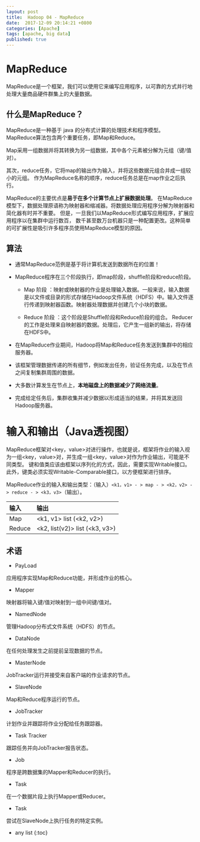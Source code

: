 ```yaml
---
layout: post
title:  Hadoop 04 - MapReduce 
date:  2017-12-09 20:14:21 +0800
categories: [Apache]
tags: [apache, big data]
published: true
---
```



# MapReduce

MapReduce是一个框架，我们可以使用它来编写应用程序，以可靠的方式并行地处理大量商品硬件群集上的大量数据。


## 什么是MapReduce？

MapReduce是一种基于 java 的分布式计算的处理技术和程序模型。 
MapReduce算法包含两个重要任务，即Map和Reduce。

Map采用一组数据并将其转换为另一组数据，其中各个元素被分解为元组（键/值对）。

其次，reduce任务，它将map的输出作为输入，并将这些数据元组合并成一组较小的元组。
作为MapReduce名称的顺序，reduce任务总是在map作业之后执行。

MapReduce的主要优点是**易于在多个计算节点上扩展数据处理**。
在MapReduce模型下，数据处理原语称为映射器和缩减器。将数据处理应用程序分解为映射器和简化器有时并不重要。
但是，一旦我们以MapReduce形式编写应用程序，扩展应用程序以在集群中运行数百，
数千甚至数万台机器只是一种配置更改。这种简单的可扩展性是吸引许多程序员使用MapReduce模型的原因。

## 算法

- 通常MapReduce范例是基于将计算机发送到数据所在的位置！

- MapReduce程序在三个阶段执行，即map阶段，shuffle阶段和reduce阶段。

    - Map 阶段 ：映射或映射器的作业是处理输入数据。一般来说，输入数据是以文件或目录的形式存储在Hadoop文件系统（HDFS）中。输入文件逐行传递到映射器函数。映射器处理数据并创建几个小块的数据。
    
    - Reduce 阶段 ：这个阶段是Shuffle阶段和Reduce阶段的组合。 Reducer的工作是处理来自映射器的数据。处理后，它产生一组新的输出，将存储在HDFS中。
    
- 在MapReduce作业期间，Hadoop将Map和Reduce任务发送到集群中的相应服务器。

- 该框架管理数据传递的所有细节，例如发出任务，验证任务完成，以及在节点之间复制集群周围的数据。

- 大多数计算发生在节点上，**本地磁盘上的数据减少了网络流量**。

- 完成给定任务后，集群收集并减少数据以形成适当的结果，并将其发送回Hadoop服务器。


# 输入和输出（Java透视图）

MapReduce框架对<key，value>对进行操作，也就是说，框架将作业的输入视为一组<key，value>对，并生成一组<key，value>对作为作业输出，可能是不同类型。
键和值类应该由框架以序列化的方式，因此，需要实现Writable接口。此外，键类必须实现Writable-Comparable接口，以方便框架进行排序。

MapReduce作业的输入和输出类型：（输入）`<k1，v1> - > map - > <k2，v2> - > reduce - > <k3，v3>`（输出）。
 	
| 输入	    | 输出 |
|:----|:----|
| Map	    | <k1, v1>	list (<k2, v2>) |
| Reduce	| <k2, list(v2)>	list (<k3, v3>) |


## 术语
   
- PayLoad 

应用程序实现Map和Reduce功能，并形成作业的核心。

- Mapper 

映射器将输入键/值对映射到一组中间键/值对。

- NamedNode

管理Hadoop分布式文件系统（HDFS）的节点。

- DataNode

在任何处理发生之前提前呈现数据的节点。

- MasterNode

JobTracker运行并接受来自客户端的作业请求的节​​点。

- SlaveNode

Map和Reduce程序运行的节点。

- JobTracker

计划作业并跟踪将作业分配给任务跟踪器。

- Task Tracker

跟踪任务并向JobTracker报告状态。

- Job

程序是跨数据集的Mapper和Reducer的执行。

- Task

在一个数据片段上执行Mapper或Reducer。

- Task

尝试在SlaveNode上执行任务的特定实例。








* any list
{:toc}